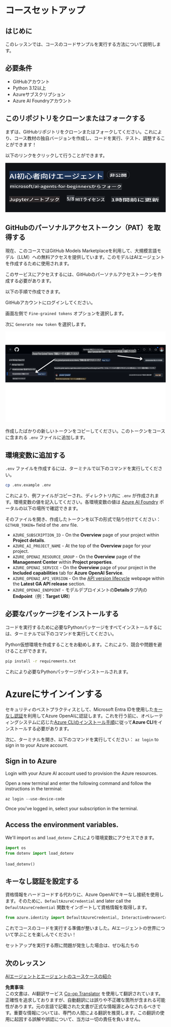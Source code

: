 <!--
CO_OP_TRANSLATOR_METADATA:
{
  "original_hash": "366bc6709dd95b8a32ec7c705b0f179c",
  "translation_date": "2025-03-28T11:36:14+00:00",
  "source_file": "00-course-setup\\README.md",
  "language_code": "ja"
}
-->
# コースセットアップ

## はじめに

このレッスンでは、コースのコードサンプルを実行する方法について説明します。

## 必要条件

- GitHubアカウント
- Python 3.12以上
- Azureサブスクリプション
- Azure AI Foundryアカウント

## このリポジトリをクローンまたはフォークする

まずは、GitHubリポジトリをクローンまたはフォークしてください。これにより、コース教材の独自バージョンを作成し、コードを実行、テスト、調整することができます！

以下のリンクをクリックして行うことができます。

![フォークされたリポジトリ](../../../translated_images/forked-repo.eea246a73044cc984a1e462349e36e7336204f00785e3187b7399905feeada07.ja.png)

## GitHubのパーソナルアクセストークン（PAT）を取得する

現在、このコースではGitHub Models Marketplaceを利用して、大規模言語モデル（LLM）への無料アクセスを提供しています。このモデルはAIエージェントを作成するために使用されます。

このサービスにアクセスするには、GitHubのパーソナルアクセストークンを作成する必要があります。

以下の手順で作成できます。

GitHubアカウントにログインしてください。

画面左側で `Fine-grained tokens` オプションを選択します。

次に `Generate new token` を選択します。

![トークンを生成](../../../translated_images/generate-token.361ec40abe59b84ac68d63c23e2b6854d6fad82bd4e41feb98fc0e6f030e8ef7.ja.png)

作成したばかりの新しいトークンをコピーしてください。このトークンをコースに含まれる `.env` ファイルに追加します。

## 環境変数に追加する

`.env` ファイルを作成するには、ターミナルで以下のコマンドを実行してください。

```bash
cp .env.example .env
```

これにより、例ファイルがコピーされ、ディレクトリ内に `.env` が作成されます。環境変数の値を記入してください。各環境変数の値は [Azure AI Foundry](https://ai.azure.com?WT.mc_id=academic-105485-koreyst) ポータルの以下の場所で確認できます。

そのファイルを開き、作成したトークンを以下の形式で貼り付けてください：
`GITHUB_TOKEN=` field of the .env file. 
- `AZURE_SUBSCRIPTION_ID` - On the **Overview** page of your project within **Project details**.
- `AZURE_AI_PROJECT_NAME` - At the top of the **Overview** page for your project.
- `AZURE_OPENAI_RESOURCE_GROUP` - On the **Overview** page of the **Management Center** within **Project properties**.
- `AZURE_OPENAI_SERVICE` - On the **Overview** page of your project in the **Included capabilities** tab for **Azure OpenAI Service**.
- `AZURE_OPENAI_API_VERSION` - On the [API version lifecycle](https://learn.microsoft.com/azure/ai-services/openai/api-version-deprecation#latest-ga-api-release?WT.mc_id=academic-105485-koreyst) webpage within the **Latest GA API release** section.
- `AZURE_OPENAI_ENDPOINT` - モデルデプロイメントの**Details**タブ内の**Endpoint**（例：**Target URI**）

## 必要なパッケージをインストールする

コードを実行するために必要なPythonパッケージをすべてインストールするには、ターミナルで以下のコマンドを実行してください。

Python仮想環境を作成することをお勧めします。これにより、競合や問題を避けることができます。

```bash
pip install -r requirements.txt
```

これにより必要なPythonパッケージがインストールされます。

# Azureにサインインする

セキュリティのベストプラクティスとして、Microsoft Entra IDを使用した[キーなし認証](https://learn.microsoft.com/azure/developer/ai/keyless-connections?tabs=csharp%2Cazure-cli?WT.mc_id=academic-105485-koreyst)を利用してAzure OpenAIに認証します。これを行う前に、オペレーティングシステムに応じた[Azure CLIのインストール手順](https://learn.microsoft.com/cli/azure/install-azure-cli?WT.mc_id=academic-105485-koreyst)に従って**Azure CLI**をインストールする必要があります。

次に、ターミナルを開き、以下のコマンドを実行してください：
`az login` to sign in to your Azure account.

## Sign in to Azure

Login with your Azure AI account used to provision the Azure resources.

Open a new terminal and enter the following command and follow the instructions in the terminal:

`az login --use-device-code`

Once you've logged in, select your subscription in the terminal.

## Access the environment variables.

We'll import `os` and `load_dotenv` これにより環境変数にアクセスできます。

```python
import os
from dotenv import load_dotenv

load_dotenv()
```

## キーなし認証を設定する

資格情報をハードコードする代わりに、Azure OpenAIでキーなし接続を使用します。そのために、`DefaultAzureCredential` and later call the `DefaultAzureCredential` 関数をインポートして資格情報を取得します。

```python
from azure.identity import DefaultAzureCredential, InteractiveBrowserCredential
```

これでコースのコードを実行する準備が整いました。AIエージェントの世界について学ぶことを楽しんでください！

セットアップを実行する際に問題が発生した場合は、ぜひ私たちの

## 次のレッスン

[AIエージェントとエージェントのユースケースの紹介](../01-intro-to-ai-agents/README.md)

**免責事項**:  
この文書は、AI翻訳サービス [Co-op Translator](https://github.com/Azure/co-op-translator) を使用して翻訳されています。正確性を追求しておりますが、自動翻訳には誤りや不正確な箇所が含まれる可能性があります。元の言語で記載された文書が正式な情報源とみなされるべきです。重要な情報については、専門の人間による翻訳を推奨します。この翻訳の使用に起因する誤解や誤認について、当方は一切の責任を負いません。
